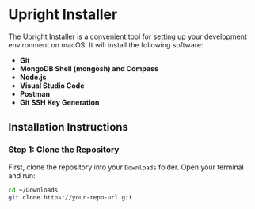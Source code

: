 
# Upright Installer

The Upright Installer is a convenient tool for setting up your development environment on macOS. It will install the following software:

- **Git**
- **MongoDB Shell (mongosh) and Compass**
- **Node.js**
- **Visual Studio Code**
- **Postman**
- **Git SSH Key Generation**

## Installation Instructions

### Step 1: Clone the Repository

First, clone the repository into your `Downloads` folder. Open your terminal and run:

```bash
cd ~/Downloads
git clone https://your-repo-url.git
